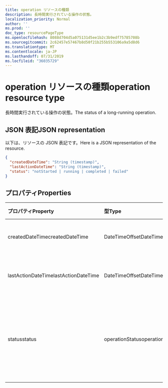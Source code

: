 ```yaml
---
title: operation リソースの種類
description: 長時間実行されている操作の状態。
localization_priority: Normal
author: ''
ms.prod: ''
doc_type: resourcePageType
ms.openlocfilehash: 8088d704d5a075131d5ee1b2c3b9edf75785708b
ms.sourcegitcommit: 2c62457e57467b8d50f21b255b553106a9a5d8d6
ms.translationtype: MT
ms.contentlocale: ja-JP
ms.lasthandoff: 07/31/2019
ms.locfileid: "36035729"
---
```

# <a name="operation-resource-type"></a><span data-ttu-id="a1bb7-103">operation リソースの種類</span><span class="sxs-lookup"><span data-stu-id="a1bb7-103">operation resource type</span></span>

<span data-ttu-id="a1bb7-104">長時間実行されている操作の状態。</span><span class="sxs-lookup"><span data-stu-id="a1bb7-104">The status of a long-running operation.</span></span>

## <a name="json-representation"></a><span data-ttu-id="a1bb7-105">JSON 表記</span><span class="sxs-lookup"><span data-stu-id="a1bb7-105">JSON representation</span></span>

<span data-ttu-id="a1bb7-106">以下は、リソースの JSON 表記です。</span><span class="sxs-lookup"><span data-stu-id="a1bb7-106">Here is a JSON representation of the resource.</span></span>

<!--{
  "blockType": "resource",
  "optionalProperties": [],
  "baseType": "microsoft.graph.entity",
  "@odata.type": "microsoft.graph.operation"
}-->

```json
{
  "createdDateTime": "String (timestamp)",
  "lastActionDateTime": "String (timestamp)",
  "status": "notStarted | running | completed | failed"
}

```
## <a name="properties"></a><span data-ttu-id="a1bb7-107">プロパティ</span><span class="sxs-lookup"><span data-stu-id="a1bb7-107">Properties</span></span>
| <span data-ttu-id="a1bb7-108">プロパティ</span><span class="sxs-lookup"><span data-stu-id="a1bb7-108">Property</span></span>     | <span data-ttu-id="a1bb7-109">型</span><span class="sxs-lookup"><span data-stu-id="a1bb7-109">Type</span></span>   |<span data-ttu-id="a1bb7-110">説明</span><span class="sxs-lookup"><span data-stu-id="a1bb7-110">Description</span></span>|
|:---------------|:--------|:----------|
|<span data-ttu-id="a1bb7-111">createdDateTime</span><span class="sxs-lookup"><span data-stu-id="a1bb7-111">createdDateTime</span></span>| <span data-ttu-id="a1bb7-112">DateTimeOffset</span><span class="sxs-lookup"><span data-stu-id="a1bb7-112">DateTimeOffset</span></span> |<span data-ttu-id="a1bb7-113">操作の開始時刻。</span><span class="sxs-lookup"><span data-stu-id="a1bb7-113">The start time of the operation.</span></span>|
|<span data-ttu-id="a1bb7-114">lastActionDateTime</span><span class="sxs-lookup"><span data-stu-id="a1bb7-114">lastActionDateTime</span></span>| <span data-ttu-id="a1bb7-115">DateTimeOffset</span><span class="sxs-lookup"><span data-stu-id="a1bb7-115">DateTimeOffset</span></span> |<span data-ttu-id="a1bb7-116">操作の最後の操作の時刻。</span><span class="sxs-lookup"><span data-stu-id="a1bb7-116">The time of the last action of the operation.</span></span>|
|<span data-ttu-id="a1bb7-117">status</span><span class="sxs-lookup"><span data-stu-id="a1bb7-117">status</span></span>|<span data-ttu-id="a1bb7-118">operationStatus</span><span class="sxs-lookup"><span data-stu-id="a1bb7-118">operationStatus</span></span>|<span data-ttu-id="a1bb7-119">操作の現在の状態: `notStarted`、 `running` `completed`、、`failed`</span><span class="sxs-lookup"><span data-stu-id="a1bb7-119">The current status of the operation: `notStarted`, `running`, `completed`, `failed`</span></span> |

<!-- uuid: 13fa92b1-3b41-498b-aab1-f943464a124f
2018-03-30 10:29:30 UTC -->
<!-- {
  "type": "#page.annotation",
  "description": "operation resource",
  "keywords": "",
  "section": "documentation",
  "tocPath": ""
}-->
